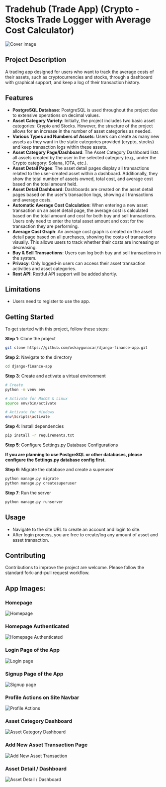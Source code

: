 # Tradehub (Trade App) (Crypto - Stocks Trade Logger with Average Cost Calculator)
![Cover image](./assets/images/django-tradehub-cover.webp)

## Project Description
A trading app designed for users who want to track the average costs of their assets, such as cryptocurrencies and stocks, through a dashboard with graphical support, and keep a log of their transaction history.

## Features
- **PostgreSQL Database**: PostgreSQL is used throughout the project due to extensive operations on decimal values.
- **Asset Category Variety**: Initially, the project includes two basic asset categories: Crypto and Stocks. However, the structure of the project allows for an increase in the number of asset categories as needed.
- **Various Types and Numbers of Assets**: Users can create as many new assets as they want in the static categories provided (crypto, stocks) and keep transaction logs within these assets.
- **Asset Category Page/Dashboard**: The Asset Category Dashboard lists all assets created by the user in the selected category (e.g., under the Crypto category: Solana, IOTA, etc.).
- **Asset Detail Pages**: The asset detail pages display all transactions related to the user-created asset within a dashboard. Additionally, they show the total number of assets owned, total cost, and average cost based on the total amount held.
- **Asset Detail Dashboard**: Dashboards are created on the asset detail pages based on the user's transaction logs, showing all transactions and average costs.
- **Automatic Average Cost Calculation**: When entering a new asset transaction on an asset detail page, the average cost is calculated based on the total amount and cost for both buy and sell transactions. Users only need to enter the total asset amount and cost for the transaction they are performing.
- **Average Cost Graph**: An average cost graph is created on the asset detail page based on all purchases, showing the costs of transactions visually. This allows users to track whether their costs are increasing or decreasing.
- **Buy & Sell Transactions**: Users can log both buy and sell transactions in the system.
- **Privacy**: Only logged-in users can access their asset transaction activities and asset categories.
- **Rest API**: Restful API support will be added shortly.

## Limitations
- Users need to register to use the app.

## Getting Started

To get started with this project, follow these steps:

**Step 1**: Clone the project
```bash
git clone https://github.com/oskaygunacar/django-finance-app.git
```

**Step 2**: Navigate to the directory
```bash
cd django-finance-app
```

**Step 3**: Create and activate a virtual environment
```bash
# Create
python -m venv env

# Activate for MacOS & Linux
source env/bin/activate

# Activate for Windows
env\Scripts\activate
```

**Step 4**: Install dependencies
```bash
pip install -r requirements.txt
```
**Step 5**: Configure Settings.py Database Configurations

**If you are planning to use PostgreSQL or other databases, please configure the Settings.py database config first.**

**Step 6**: Migrate the database and create a superuser
```bash
python manage.py migrate
python manage.py createsuperuser
```

**Step 7**: Run the server
```bash
python manage.py runserver
```

## Usage

- Navigate to the site URL to create an account and login to site.
- After login process, you are free to create/log any amount of asset and asset transaction.

## Contributing

Contributions to improve the project are welcome. Please follow the standard fork-and-pull request workflow.


## App Images:
### Homepage
![Homepage](./assets/images/homepage.png)
### Homepage Authenticated
![Homepage Authenticated](./assets/images/homepage-authenticated.png)
### Login Page of the App
![Login page](./assets/images/login.png)
### Signup Page of the App
![Signup page](./assets/images/signup.png)
### Profile Actions on Site Navbar
![Profile Actions](./assets/images/profile-actions.png)
### Asset Category Dashboard
![Asset Category Dashboard](./assets/images/asset-category-dashboard.png)
### Add New Asset Transaction Page
![Add New Asset Transaction](./assets/images/add-new-asset-transaction.png)
### Asset Detail / Dashboard
![Asset Detail / Dashboard](./assets/images/asset-dashboard-detail.png)


